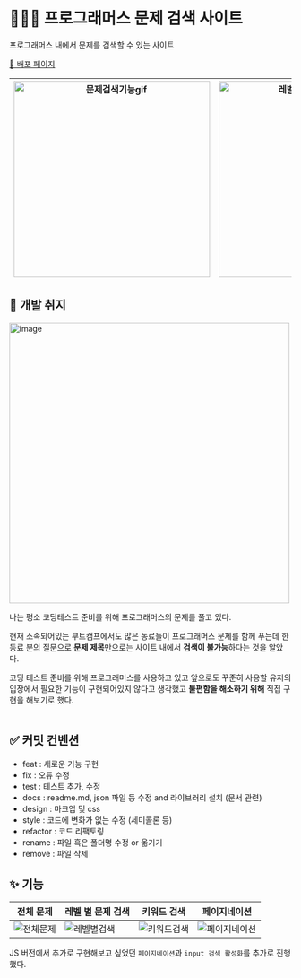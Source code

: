 # 👩🏻‍💻 프로그래머스 문제 검색 사이트

프로그래머스 내에서 문제를 검색할 수 있는 사이트





[🔗 배포 페이지](https://jeongeum.github.io/programmers-problem-search/)

| <img width="350" alt="문제검색기능gif" src="https://user-images.githubusercontent.com/77143425/199497101-abe91f3f-b04b-4001-a6ed-4201b1f74683.gif"/> | <img width="350" alt="레벨별문제검색기능gif" src="https://user-images.githubusercontent.com/77143425/199497430-4c917fff-49d8-49bb-9f12-18882e2200cf.gif"/> |
| ---------------------------------------------------------------------------------------------------------------------------------------------------- | :--------------------------------------------------------------------------------------------------------------------------------------------------------: |

## 💭 개발 취지

<img width="500" alt="image" src="https://user-images.githubusercontent.com/77143425/199442388-2819d8ec-7932-402c-a656-17bea3a462e0.PNG">

나는 평소 코딩테스트 준비를 위해 프로그래머스의 문제를 풀고 있다.

현재 소속되어있는 부트캠프에서도 많은 동료들이 프로그래머스 문제를 함께 푸는데 한 동료 분의 질문으로 **문제 제목**만으로는 사이트 내에서 **검색이 불가능**하다는 것을 알았다.

코딩 테스트 준비를 위해 프로그래머스를 사용하고 있고 앞으로도 꾸준히 사용할 유저의 입장에서 필요한 기능이 구현되어있지 않다고 생각했고 **불편함을 해소하기 위해** 직접 구현을 해보기로 했다.<br><br>

## ✅ 커밋 컨벤션

- feat : 새로운 기능 구현
- fix : 오류 수정
- test : 테스트 추가, 수정
- docs : readme.md, json 파일 등 수정 and 라이브러리 설치 (문서 관련)
- design : 마크업 및 css
- style : 코드에 변화가 없는 수정 (세미콜론 등)
- refactor : 코드 리팩토링
- rename : 파일 혹은 폴더명 수정 or 옮기기
- remove : 파일 삭제

## ✨ 기능

| 전체 문제 | 레벨 별 문제 검색| 키워드 검색| 페이지네이션|
|----|----|----|----|
| ![전체문제](https://user-images.githubusercontent.com/77143425/236782109-fbef5046-2918-4cc5-b941-78b8191dde6a.gif) | ![레벨별검색](https://user-images.githubusercontent.com/77143425/236782149-f3baa712-2d13-4c8f-97a9-9c433134d6c2.gif) | ![키워드검색](https://user-images.githubusercontent.com/77143425/236782139-f992fe96-042c-425c-86f0-4f024dc7ac30.gif) | ![페이지네이션](https://user-images.githubusercontent.com/77143425/236782123-29fe0962-166a-4a70-99e1-7dc148e64378.gif)


JS 버전에서 추가로 구현해보고 싶었던 `페이지네이션`과 `input 검색 활성화`를 추가로 진행했다.
